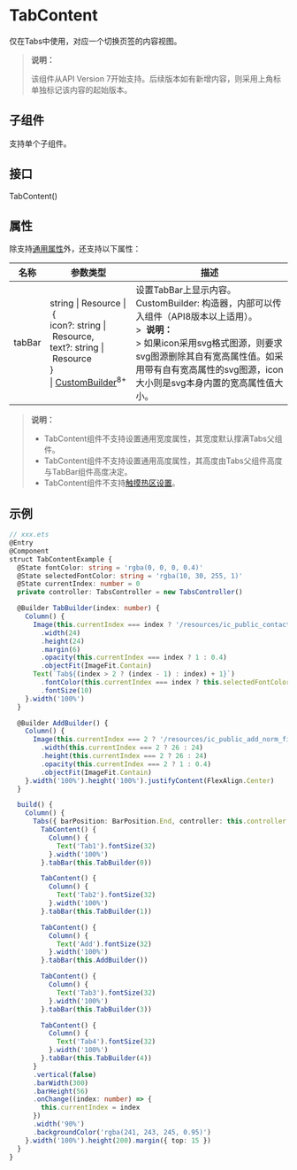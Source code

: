# TabContent

仅在Tabs中使用，对应一个切换页签的内容视图。

>  **说明：**
>
>  该组件从API Version 7开始支持。后续版本如有新增内容，则采用上角标单独标记该内容的起始版本。


## 子组件

支持单个子组件。


## 接口

TabContent()


## 属性

除支持[通用属性](ts-universal-attributes-size.md)外，还支持以下属性：

| 名称 | 参数类型 | 描述 |
| -------- | -------- | -------- |
| tabBar | string&nbsp;\|&nbsp;Resource&nbsp;\|&nbsp;{<br/>icon?:&nbsp;string&nbsp;\|&nbsp;Resource,<br/>text?:&nbsp;string&nbsp;\|&nbsp;Resource<br/>}<br/>\|&nbsp;[CustomBuilder](ts-types.md)<sup>8+</sup> | 设置TabBar上显示内容。<br/>CustomBuilder:&nbsp;构造器，内部可以传入组件（API8版本以上适用）。<br/>>&nbsp;&nbsp;**说明：**<br/>>&nbsp;如果icon采用svg格式图源，则要求svg图源删除其自有宽高属性值。如采用带有自有宽高属性的svg图源，icon大小则是svg本身内置的宽高属性值大小。 |

>  **说明：**
> - TabContent组件不支持设置通用宽度属性，其宽度默认撑满Tabs父组件。
> - TabContent组件不支持设置通用高度属性，其高度由Tabs父组件高度与TabBar组件高度决定。
> - TabContent组件不支持[触摸热区设置](ts-universal-attributes-touch-target.md)。


## 示例

```ts
// xxx.ets
@Entry
@Component
struct TabContentExample {
  @State fontColor: string = 'rgba(0, 0, 0, 0.4)'
  @State selectedFontColor: string = 'rgba(10, 30, 255, 1)'
  @State currentIndex: number = 0
  private controller: TabsController = new TabsController()

  @Builder TabBuilder(index: number) {
    Column() {
      Image(this.currentIndex === index ? '/resources/ic_public_contacts_filled_selected.png' : '/resources/ic_public_contacts_filled.png')
        .width(24)
        .height(24)
        .margin(6)
        .opacity(this.currentIndex === index ? 1 : 0.4)
        .objectFit(ImageFit.Contain)
      Text(`Tab${(index > 2 ? (index - 1) : index) + 1}`)
        .fontColor(this.currentIndex === index ? this.selectedFontColor : this.fontColor)
        .fontSize(10)
    }.width('100%')
  }

  @Builder AddBuilder() {
    Column() {
      Image(this.currentIndex === 2 ? '/resources/ic_public_add_norm_filled_selected.png' : '/resources/ic_public_add_norm_filled.png')
        .width(this.currentIndex === 2 ? 26 : 24)
        .height(this.currentIndex === 2 ? 26 : 24)
        .opacity(this.currentIndex === 2 ? 1 : 0.4)
        .objectFit(ImageFit.Contain)
    }.width('100%').height('100%').justifyContent(FlexAlign.Center)
  }

  build() {
    Column() {
      Tabs({ barPosition: BarPosition.End, controller: this.controller }) {
        TabContent() {
          Column() {
            Text('Tab1').fontSize(32)
          }.width('100%')
        }.tabBar(this.TabBuilder(0))

        TabContent() {
          Column() {
            Text('Tab2').fontSize(32)
          }.width('100%')
        }.tabBar(this.TabBuilder(1))

        TabContent() {
          Column() {
            Text('Add').fontSize(32)
          }.width('100%')
        }.tabBar(this.AddBuilder())

        TabContent() {
          Column() {
            Text('Tab3').fontSize(32)
          }.width('100%')
        }.tabBar(this.TabBuilder(3))

        TabContent() {
          Column() {
            Text('Tab4').fontSize(32)
          }.width('100%')
        }.tabBar(this.TabBuilder(4))
      }
      .vertical(false)
      .barWidth(300)
      .barHeight(56)
      .onChange((index: number) => {
        this.currentIndex = index
      })
      .width('90%')
      .backgroundColor('rgba(241, 243, 245, 0.95)')
    }.width('100%').height(200).margin({ top: 15 })
  }
}
```

